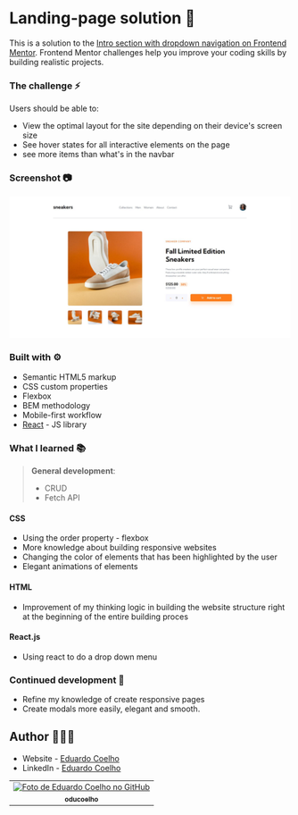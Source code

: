 # Landing-page solution 📱

This is a solution to the [Intro section with dropdown navigation on Frontend Mentor](https://www.frontendmentor.io/challenges/intro-section-with-dropdown-navigation-ryaPetHE5/hub). Frontend Mentor challenges help you improve your coding skills by building realistic projects.

### The challenge ⚡

Users should be able to:

- View the optimal layout for the site depending on their device's screen size
- See hover states for all interactive elements on the page
- see more items than what's in the navbar

### Screenshot 📷

![Main image of website](https://github.com/oducoelho/E-commerce/blob/master/images/sneaker.JPG)

### Built with ⚙

- Semantic HTML5 markup
- CSS custom properties
- Flexbox
- BEM methodology
- Mobile-first workflow
- [React](https://reactjs.org/) - JS library

### What I learned 📚

> **General development**: 
>- CRUD
>- Fetch API

#### CSS
- Using the order property - flexbox  
- More knowledge about building responsive websites
- Changing the color of elements that has been highlighted by the user
- Elegant animations of elements
#### HTML
- Improvement of my thinking logic in building the website structure right at the beginning of the entire building proces
#### React.js
- Using react to do a drop down menu

### Continued development 🎯

- Refine my knowledge of create responsive pages
- Create modals more easily, elegant and smooth.


## Author 🙎🏻‍♂️

- Website - [Eduardo Coelho](https://oducoelho.github.io/Portfolio/)
- LinkedIn - [Eduardo Coelho](https://www.linkedin.com/in/eduardo-coelho-568226207/)

<table>
  <tr>
    <td align="center">
      <a href="http://github.com/oducoelho">
        <img src="https://avatars.githubusercontent.com/u/104034703?v=4" width="100px;" alt="Foto de Eduardo Coelho no GitHub"/><br>
        <sub>
          <b>oducoelho</b>
        </sub>
      </a>
    </td>
  </tr>
</table> 
